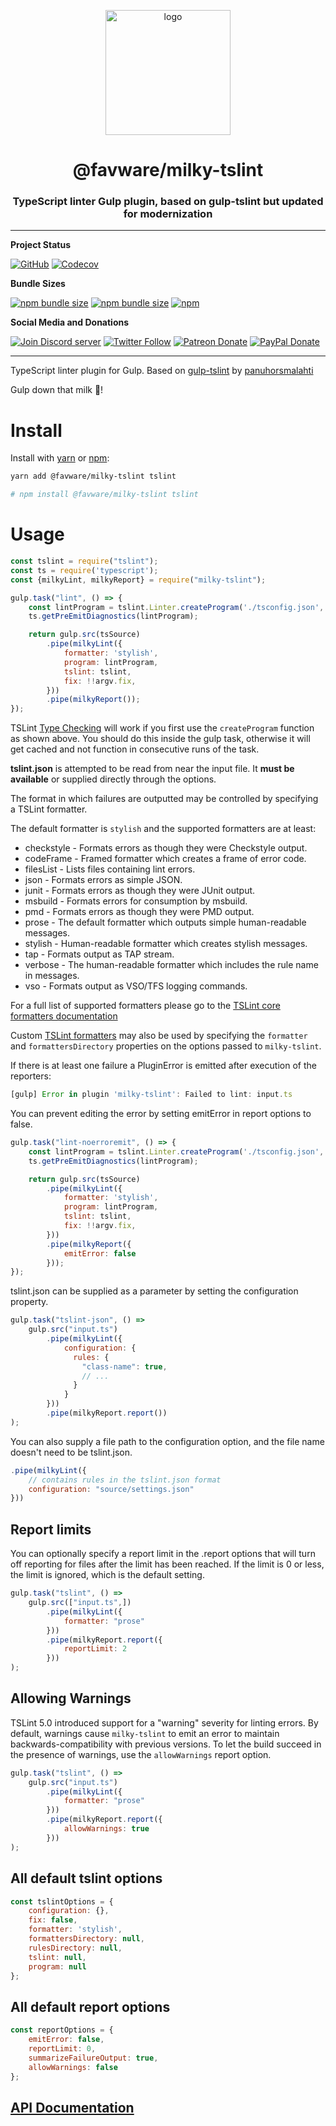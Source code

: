 <div align="center">
  <p>
  <a href="https://favware.tech/milkylint"><img src="https://storage.googleapis.com/data-sunlight-146313.appspot.com/website-project-icons/milkylint.png" height="200" alt="logo"/></a>
  </p>

  <p>
<h1> @favware/milky-tslint</h1>
<h3> TypeScript linter Gulp plugin, based on gulp-tslint but updated for modernization</h3>
  </p>
</div>

---

**Project Status**

[![GitHub](https://img.shields.io/github/license/favware/node-packages?logo=github&style=flat-square)](https://github.com/favware/node-packages/blob/master/LICENSE.md)
[![Codecov](https://img.shields.io/codecov/c/github/favware/node-packages?logo=codecov&style=flat-square)](https://codecov.io/gh/favware/node-packages)

**Bundle Sizes**

[![npm bundle size](https://img.shields.io/bundlephobia/min/@favware/milky-tslint?label=milky-tslint%20-%20minified&logo=webpack&style=flat-square)](https://bundlephobia.com/result?p=@favware/milky-tslint)
[![npm bundle size](https://img.shields.io/bundlephobia/minzip/@favware/milky-tslint?label=milky-tslint%20-%20minzipped&logo=webpack&style=flat-square)](https://bundlephobia.com/result?p=@favware/milky-tslint)
[![npm](https://img.shields.io/npm/v/@favware/milky-tslint?color=crimson&label=milky-tslint%20version&logo=npm&style=flat-square)](https://www.npmjs.com/package/@favware/milky-tslint)

**Social Media and Donations**

[![Join Discord server](https://img.shields.io/discord/512303595966824458?color=697EC4&label=Join%20Discord%20Server&logo=discord&logoColor=FDFEFE&style=flat-square)](https://favware.tech/redirect/server)
[![Twitter Follow](https://img.shields.io/twitter/follow/favna_?label=Follow%20@Favna_&logo=twitter&colorB=1DA1F2&style=flat-square)](https://twitter.com/Favna_/follow)
[![Patreon Donate](https://img.shields.io/badge/patreon-donate-brightgreen.svg?label=Donate%20with%20Patreon&logo=patreon&colorB=F96854&style=flat-square&link=https://www.patreon.com/bePatron?u=9336537)](https://www.patreon.com/bePatron?u=9336537)
[![PayPal Donate](https://img.shields.io/badge/paypal-donate-brightgreen.svg?label=Donate%20with%20Paypal&logo=paypal&colorB=00457C&style=flat-square&link=https://www.paypal.com/cgi-bin/webscr?cmd=_s-xclick&hosted_button_id=XMAYCF9SDHZ34)](https://www.patreon.com/bePatron?u=9336537)

---

TypeScript linter plugin for Gulp.
Based on [gulp-tslint](https://www.npmjs.com/package/gulp-tslint) by [panuhorsmalahti](https://github.com/panuhorsmalahti)

Gulp down that milk 🥛!

# Install

Install with [yarn](https://yarnpkg.com) or [npm](https://www.npmjs.com/):

```sh
yarn add @favware/milky-tslint tslint

# npm install @favware/milky-tslint tslint
```

# Usage

```js
const tslint = require("tslint");
const ts = require('typescript');
const {milkyLint, milkyReport} = require("milky-tslint");

gulp.task("lint", () => {
    const lintProgram = tslint.Linter.createProgram('./tsconfig.json', '.');
    ts.getPreEmitDiagnostics(lintProgram);

    return gulp.src(tsSource)
        .pipe(milkyLint({
            formatter: 'stylish',
            program: lintProgram,
            tslint: tslint,
            fix: !!argv.fix,
        }))
        .pipe(milkyReport());
});
```

TSLint [Type Checking](https://palantir.github.io/tslint/usage/type-checking/) will work if you first use the `createProgram` function as shown above. You should do this inside the gulp task, otherwise it will get cached and not function in consecutive runs of the task.

**tslint.json** is attempted to be read from near the input file.
It **must be available** or supplied directly through the options.

The format in which failures are outputted may be controlled by specifying a TSLint formatter.

The default formatter is `stylish` and the supported formatters are at least:

- checkstyle - Formats errors as though they were Checkstyle output.
- codeFrame - Framed formatter which creates a frame of error code.
- filesList - Lists files containing lint errors.
- json - Formats errors as simple JSON.
- junit - Formats errors as though they were JUnit output.
- msbuild - Formats errors for consumption by msbuild.
- pmd - Formats errors as though they were PMD output.
- prose - The default formatter which outputs simple human-readable messages.
- stylish - Human-readable formatter which creates stylish messages.
- tap - Formats output as TAP stream.
- verbose - The human-readable formatter which includes the rule name in messages.
- vso - Formats output as VSO/TFS logging commands.

For a full list of supported formatters please go to the [TSLint core formatters documentation](https://palantir.github.io/tslint/formatters/)

Custom [TSLint formatters](https://palantir.github.io/tslint/develop/custom-formatters/) may also be
used by specifying the `formatter` and `formattersDirectory` properties on the options passed to
`milky-tslint`.

If there is at least one failure a PluginError is emitted after execution of the reporters:
```javascript
[gulp] Error in plugin 'milky-tslint': Failed to lint: input.ts
```

You can prevent editing the error by setting emitError in report options to false.

```js
gulp.task("lint-noerroremit", () => {
    const lintProgram = tslint.Linter.createProgram('./tsconfig.json', '.');
    ts.getPreEmitDiagnostics(lintProgram);

    return gulp.src(tsSource)
        .pipe(milkyLint({
            formatter: 'stylish',
            program: lintProgram,
            tslint: tslint,
            fix: !!argv.fix,
        }))
        .pipe(milkyReport({
            emitError: false
        }));
});
```

tslint.json can be supplied as a parameter by setting the configuration property.
```js
gulp.task("tslint-json", () =>
    gulp.src("input.ts")
        .pipe(milkyLint({
            configuration: {
              rules: {
                "class-name": true,
                // ...
              }
            }
        }))
        .pipe(milkyReport.report())
);
```

You can also supply a file path to the configuration option, and the file name
doesn't need to be tslint.json.

```js
.pipe(milkyLint({
    // contains rules in the tslint.json format
    configuration: "source/settings.json"
}))
```

## Report limits

You can optionally specify a report limit in the .report options that will turn off reporting for files after the limit has been reached. If the limit is 0 or less, the limit is ignored, which is the default setting.

```js
gulp.task("tslint", () =>
    gulp.src(["input.ts",])
        .pipe(milkyLint({
            formatter: "prose"
        }))
        .pipe(milkyReport.report({
            reportLimit: 2
        }))
);
```

## Allowing Warnings

TSLint 5.0 introduced support for a "warning" severity for linting errors.  By default, warnings cause `milky-tslint` to emit an error to maintain backwards-compatibility with previous versions.  To let the build succeed in the presence of warnings, use the `allowWarnings` report option.

```javascript
gulp.task("tslint", () =>
    gulp.src("input.ts")
        .pipe(milkyLint({
            formatter: "prose"
        }))
        .pipe(milkyReport.report({
            allowWarnings: true
        }))
);
```

## All default tslint options

```js
const tslintOptions = {
    configuration: {},
    fix: false,
    formatter: 'stylish',
    formattersDirectory: null,
    rulesDirectory: null,
    tslint: null,
    program: null
};
```

## All default report options

```js
const reportOptions = {
    emitError: false,
    reportLimit: 0,
    summarizeFailureOutput: true,
    allowWarnings: false
};
```

## [API Documentation](https://favware.github.io/node-packages/modules/_favware_milky_tslint.html)
